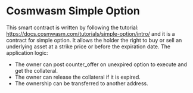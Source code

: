 # Cosmwasm Simple Option

This smart contract is written by following the tutorial: https://docs.cosmwasm.com/tutorials/simple-option/intro/ and it is a contract for simple option. It allows the holder the right to buy or sell an underlying asset at a strike price or before the expiration date. The application logic:

- The owner can post counter_offer on unexpired option to execute and get the collateral.
- The owner can release the collateral if it is expired.
- The ownership can be transferred to another address.

